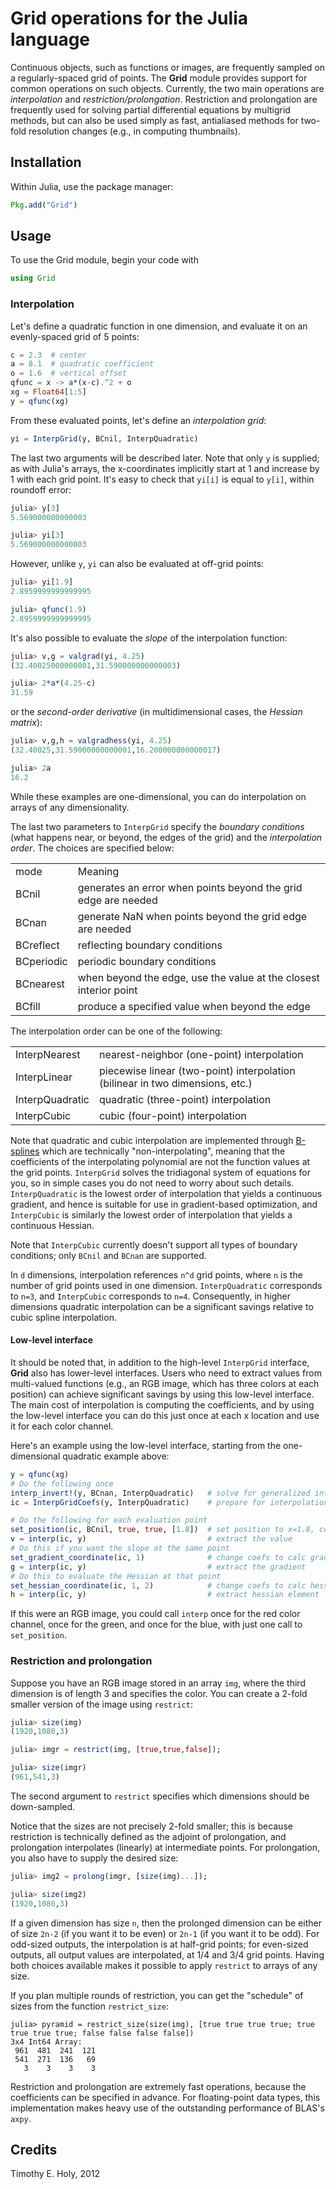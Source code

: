 # Grid operations for the Julia language

Continuous objects, such as functions or images, are frequently sampled on a regularly-spaced grid of points. The **Grid** module provides support for common operations on such objects. Currently, the two main operations are *interpolation* and *restriction/prolongation*. Restriction and prolongation are frequently used for solving partial differential equations by multigrid methods, but can also be used simply as fast, antialiased methods for two-fold resolution changes (e.g., in computing thumbnails).

## Installation

Within Julia, use the package manager:
```julia
Pkg.add("Grid")
```

## Usage

To use the Grid module, begin your code with

```julia
using Grid
```

### Interpolation

Let's define a quadratic function in one dimension, and evaluate it on an evenly-spaced grid of 5 points:
```julia
c = 2.3  # center
a = 8.1  # quadratic coefficient
o = 1.6  # vertical offset
qfunc = x -> a*(x-c).^2 + o
xg = Float64[1:5]
y = qfunc(xg)
```

From these evaluated points, let's define an *interpolation grid*:
```julia
yi = InterpGrid(y, BCnil, InterpQuadratic)
```
The last two arguments will be described later. Note that only `y` is supplied; as with Julia's arrays, the x-coordinates implicitly start at 1 and increase by 1 with each grid point. It's easy to check that `yi[i]` is equal to `y[i]`, within roundoff error:
```julia
julia> y[3]
5.569000000000003

julia> yi[3]
5.569000000000003
```
However, unlike `y`, `yi` can also be evaluated at off-grid points:
```julia
julia> yi[1.9]
2.8959999999999995

julia> qfunc(1.9)
2.8959999999999995
```
It's also possible to evaluate the *slope* of the interpolation function:
```julia
julia> v,g = valgrad(yi, 4.25)
(32.40025000000001,31.590000000000003)

julia> 2*a*(4.25-c)
31.59
```
or the *second-order derivative* (in multidimensional cases, the *Hessian matrix*):
```julia
julia> v,g,h = valgradhess(yi, 4.25)
(32.40025,31.59000000000001,16.200000000000017)

julia> 2a
16.2
```

While these examples are one-dimensional, you can do interpolation on arrays of any dimensionality.

The last two parameters to `InterpGrid` specify the *boundary conditions* (what happens near, or beyond, the edges of the grid) and the *interpolation order*. The choices are specified below:

<table>
  <tr>
    <td>mode</td> <td>Meaning</td>
  </tr>
  <tr>
    <td>BCnil</td> <td>generates an error when points beyond the grid edge are needed</td>
  </tr>
  <tr>
    <td>BCnan</td> <td>generate NaN when points beyond the grid edge are needed</td>
  </tr>
  <tr>
    <td>BCreflect</td> <td>reflecting boundary conditions</td>
  </tr>
  <tr>
    <td>BCperiodic</td> <td>periodic boundary conditions</td>
  </tr>
  <tr>
    <td>BCnearest</td> <td>when beyond the edge, use the value at the closest interior point</td>
  </tr>
  <tr>
    <td>BCfill</td> <td>produce a specified value when beyond the edge</td>
  </tr>
</table>

The interpolation order can be one of the following:

<table>
  <tr>
    <td>InterpNearest</td> <td>nearest-neighbor (one-point) interpolation</td>
  </tr>
  <tr>
    <td>InterpLinear</td> <td>piecewise linear (two-point) interpolation (bilinear in two dimensions, etc.)</td>
  </tr>
  <tr>
    <td>InterpQuadratic</td> <td>quadratic (three-point) interpolation</td>
  </tr>
  <tr>
    <td>InterpCubic</td> <td>cubic (four-point) interpolation</td>
  </tr>
</table>

Note that quadratic and cubic interpolation are implemented through [B-splines](en.wikipedia.org/wiki/B-spline) which are technically "non-interpolating", meaning that the coefficients of the interpolating polynomial are not the function values at the grid points. `InterpGrid` solves the tridiagonal system of equations for you, so in simple cases you do not need to worry about such details. `InterpQuadratic` is the lowest order of interpolation that yields a continuous gradient, and hence is suitable for use in gradient-based optimization, and `InterpCubic` is similarly the lowest order of interpolation that yields a continuous Hessian.

Note that `InterpCubic` currently doesn't support all types of boundary conditions; only `BCnil` and `BCnan` are supported.

In `d` dimensions, interpolation references `n^d` grid points, where `n` is the number of grid points used in one dimension. `InterpQuadratic` corresponds to `n=3`, and `InterpCubic` corresponds to `n=4`. Consequently, in higher dimensions quadratic interpolation can be a significant savings relative to cubic spline interpolation.

#### Low-level interface

It should be noted that, in addition to the high-level `InterpGrid` interface, **Grid** also has lower-level interfaces. Users who need to extract values from multi-valued functions (e.g., an RGB image, which has three colors at each position) can achieve significant savings by using this low-level interface. The main cost of interpolation is computing the coefficients, and by using the low-level interface you can do this just once at each x location and use it for each color channel.

Here's an example using the low-level interface, starting from the one-dimensional quadratic example above:
```julia
y = qfunc(xg)
# Do the following once
interp_invert!(y, BCnan, InterpQuadratic)   # solve for generalized interp. coefficients
ic = InterpGridCoefs(y, InterpQuadratic)    # prepare for interpolation on this grid

# Do the following for each evaluation point
set_position(ic, BCnil, true, true, [1.8])  # set position to x=1.8, computes the coefs
v = interp(ic, y)                           # extract the value
# Do this if you want the slope at the same point
set_gradient_coordinate(ic, 1)              # change coefs to calc gradient along coord 1
g = interp(ic, y)                           # extract the gradient
# Do this to evaluate the Hessian at that point
set_hessian_coordinate(ic, 1, 2)            # change coefs to calc hessian element H[1,2], i.e. d2/dxdy
h = interp(ic, y)                           # extract hessian element
```
If this were an RGB image, you could call `interp` once for the red color channel, once for the green, and once for the blue, with just one call to `set_position`.

### Restriction and prolongation

Suppose you have an RGB image stored in an array `img`, where the third dimension is of length 3 and specifies the color. You can create a 2-fold smaller version of the image using `restrict`:
```julia
julia> size(img)
(1920,1080,3)

julia> imgr = restrict(img, [true,true,false]);

julia> size(imgr)
(961,541,3)
```
The second argument to `restrict` specifies which dimensions should be down-sampled.

Notice that the sizes are not precisely 2-fold smaller; this is because restriction is technically defined as the adjoint of prolongation, and prolongation interpolates (linearly) at intermediate points. For prolongation, you also have to supply the desired size:
```julia
julia> img2 = prolong(imgr, [size(img)...]);

julia> size(img2)
(1920,1080,3)
```
If a given dimension has size `n`, then the prolonged dimension can be either of size `2n-2` (if you want it to be even) or `2n-1` (if you want it to be odd). For odd-sized outputs, the interpolation is at half-grid points; for even-sized outputs, all output values are interpolated, at 1/4 and 3/4 grid points. Having both choices available makes it possible to apply `restrict` to arrays of any size.

If you plan multiple rounds of restriction, you can get the "schedule" of sizes from the function `restrict_size`:
```
julia> pyramid = restrict_size(size(img), [true true true true; true true true true; false false false false])
3x4 Int64 Array:
 961  481  241  121
 541  271  136   69
   3    3    3    3
```

Restriction and prolongation are extremely fast operations, because the coefficients can be specified in advance. For floating-point data types, this implementation makes heavy use of the outstanding performance of BLAS's `axpy`.

## Credits

Timothy E. Holy, 2012
